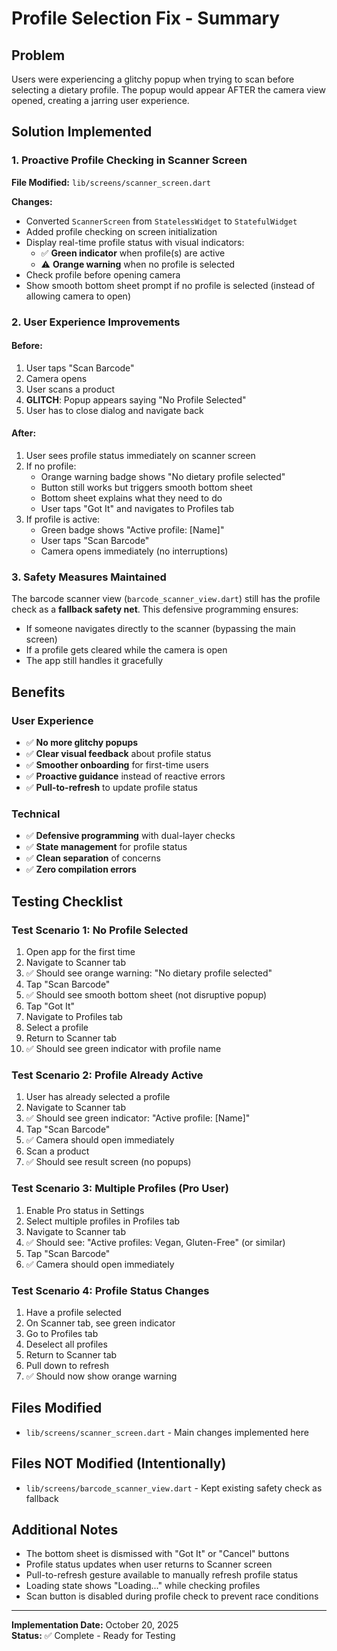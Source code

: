 # Profile Selection Fix - Summary

## Problem
Users were experiencing a glitchy popup when trying to scan before selecting a dietary profile. The popup would appear AFTER the camera view opened, creating a jarring user experience.

## Solution Implemented

### 1. Proactive Profile Checking in Scanner Screen
**File Modified:** `lib/screens/scanner_screen.dart`

**Changes:**
- Converted `ScannerScreen` from `StatelessWidget` to `StatefulWidget`
- Added profile checking on screen initialization
- Display real-time profile status with visual indicators:
  - ✅ **Green indicator** when profile(s) are active
  - ⚠️ **Orange warning** when no profile is selected
- Check profile before opening camera
- Show smooth bottom sheet prompt if no profile is selected (instead of allowing camera to open)

### 2. User Experience Improvements

#### Before:
1. User taps "Scan Barcode"
2. Camera opens
3. User scans a product
4. **GLITCH**: Popup appears saying "No Profile Selected"
5. User has to close dialog and navigate back

#### After:
1. User sees profile status immediately on scanner screen
2. If no profile:
   - Orange warning badge shows "No dietary profile selected"
   - Button still works but triggers smooth bottom sheet
   - Bottom sheet explains what they need to do
   - User taps "Got It" and navigates to Profiles tab
3. If profile is active:
   - Green badge shows "Active profile: [Name]"
   - User taps "Scan Barcode"
   - Camera opens immediately (no interruptions)

### 3. Safety Measures Maintained
The barcode scanner view (`barcode_scanner_view.dart`) still has the profile check as a **fallback safety net**. This defensive programming ensures:
- If someone navigates directly to the scanner (bypassing the main screen)
- If a profile gets cleared while the camera is open
- The app still handles it gracefully

## Benefits

### User Experience
- ✅ **No more glitchy popups**
- ✅ **Clear visual feedback** about profile status
- ✅ **Smoother onboarding** for first-time users
- ✅ **Proactive guidance** instead of reactive errors
- ✅ **Pull-to-refresh** to update profile status

### Technical
- ✅ **Defensive programming** with dual-layer checks
- ✅ **State management** for profile status
- ✅ **Clean separation** of concerns
- ✅ **Zero compilation errors**

## Testing Checklist

### Test Scenario 1: No Profile Selected
1. Open app for the first time
2. Navigate to Scanner tab
3. ✅ Should see orange warning: "No dietary profile selected"
4. Tap "Scan Barcode"
5. ✅ Should see smooth bottom sheet (not disruptive popup)
6. Tap "Got It"
7. Navigate to Profiles tab
8. Select a profile
9. Return to Scanner tab
10. ✅ Should see green indicator with profile name

### Test Scenario 2: Profile Already Active
1. User has already selected a profile
2. Navigate to Scanner tab
3. ✅ Should see green indicator: "Active profile: [Name]"
4. Tap "Scan Barcode"
5. ✅ Camera should open immediately
6. Scan a product
7. ✅ Should see result screen (no popups)

### Test Scenario 3: Multiple Profiles (Pro User)
1. Enable Pro status in Settings
2. Select multiple profiles in Profiles tab
3. Navigate to Scanner tab
4. ✅ Should see: "Active profiles: Vegan, Gluten-Free" (or similar)
5. Tap "Scan Barcode"
6. ✅ Camera should open immediately

### Test Scenario 4: Profile Status Changes
1. Have a profile selected
2. On Scanner tab, see green indicator
3. Go to Profiles tab
4. Deselect all profiles
5. Return to Scanner tab
6. Pull down to refresh
7. ✅ Should now show orange warning

## Files Modified
- `lib/screens/scanner_screen.dart` - Main changes implemented here

## Files NOT Modified (Intentionally)
- `lib/screens/barcode_scanner_view.dart` - Kept existing safety check as fallback

## Additional Notes
- The bottom sheet is dismissed with "Got It" or "Cancel" buttons
- Profile status updates when user returns to Scanner screen
- Pull-to-refresh gesture available to manually refresh profile status
- Loading state shows "Loading..." while checking profiles
- Scan button is disabled during profile check to prevent race conditions

---

**Implementation Date:** October 20, 2025  
**Status:** ✅ Complete - Ready for Testing
